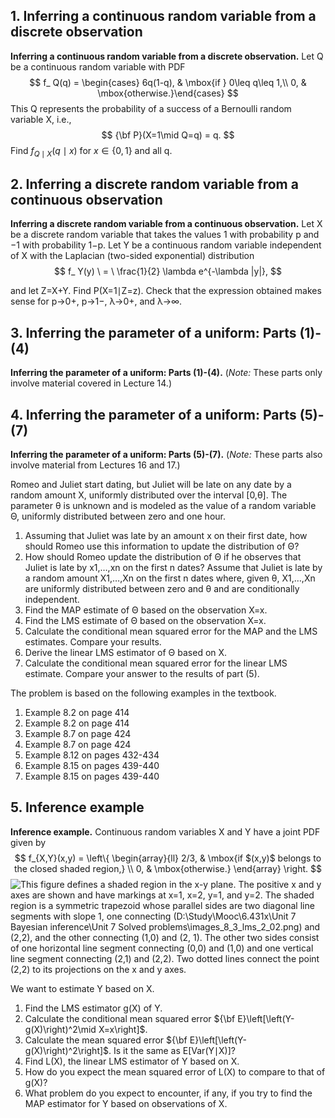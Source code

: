 ## 1. Inferring a continuous random variable from a discrete observation

**Inferring a continuous random variable from a discrete observation.** Let Q be a continuous random variable with PDF
$$
f_ Q(q) = \begin{cases} 6q(1-q), &  \mbox{if } 0\leq q\leq 1,\\ 0, &  \mbox{otherwise.}\end{cases}
$$
This Q represents the probability of a success of a Bernoulli random variable X, i.e.,
$$
{\bf P}(X=1\mid Q=q) = q.
$$
Find $f_{Q\mid X}(q\mid x)$ for $x\in \{ 0,1\}$ and all q.



## 2. Inferring a discrete random variable from a continuous observation



**Inferring a discrete random variable from a continuous observation.** Let X be a discrete random variable that takes the values 1 with probability p and −1 with probability 1−p. Let Y be a continuous random variable independent of X with the Laplacian (two-sided exponential) distribution
$$
f_ Y(y) \  = \  \frac{1}{2} \lambda e^{-\lambda |y|},
$$


and let Z=X+Y. Find P(X=1∣Z=z). Check that the expression obtained makes sense for p→0+, p→1−, λ→0+, and λ→∞.



## 3. Inferring the parameter of a uniform: Parts (1)-(4)

**Inferring the parameter of a uniform: Parts (1)-(4).** (*Note:* These parts only involve material covered in Lecture 14.)

## 4. Inferring the parameter of a uniform: Parts (5)-(7)

**Inferring the parameter of a uniform: Parts (5)-(7).** (*Note:* These parts also involve material from Lectures 16 and 17.)

Romeo and Juliet start dating, but Juliet will be late on any date by a random amount X, uniformly distributed over the interval [0,θ]. The parameter θ is unknown and is modeled as the value of a random variable Θ, uniformly distributed between zero and one hour.

1. Assuming that Juliet was late by an amount x on their first date, how should Romeo use this information to update the distribution of Θ?
2. How should Romeo update the distribution of Θ if he observes that Juliet is late by x1,…,xn on the first n dates? Assume that Juliet is late by a random amount X1,…,Xn on the first n dates where, given θ, X1,…,Xn are uniformly distributed between zero and θ and are conditionally independent.
3. Find the MAP estimate of Θ based on the observation X=x.
4. Find the LMS estimate of Θ based on the observation X=x.
5. Calculate the conditional mean squared error for the MAP and the LMS estimates. Compare your results.
6. Derive the linear LMS estimator of Θ based on X.
7. Calculate the conditional mean squared error for the linear LMS estimate. Compare your answer to the results of part (5).



The problem is based on the following examples in the textbook.

1. Example 8.2 on page 414
2. Example 8.2 on page 414
3. Example 8.7 on page 424
4. Example 8.7 on page 424
5. Example 8.12 on pages 432-434
6. Example 8.15 on pages 439-440
7. Example 8.15 on pages 439-440



## 5. Inference example

**Inference example.** Continuous random variables X and Y have a joint PDF given by
$$
f_{X,Y}(x,y) = \left\{  \begin{array}{ll} 2/3, &  \mbox{if $(x,y)$ belongs to the closed shaded region,} \\ 0, &  \mbox{otherwise.} \end{array} \right.
$$
![This figure defines a shaded region in the x-y plane. The positive x and y axes are shown and have markings at x=1, x=2, y=1, and y=2. The shaded region is a symmetric trapezoid whose parallel sides are two diagonal line segments with slope 1, one connecting (D:\Study\Mooc\6.431x\Unit 7 Bayesian inference\Unit 7 Solved problems\images_8_3_lms_2_02.png) and (2,2), and the other connecting (1,0) and (2, 1). The other two sides consist of one horizontal line segment connecting (0,0) and (1,0) and one vertical line segment connecting (2,1) and (2,2). Two dotted lines connect the point (2,2) to its projections on the x and y axes.](https://prod-edxapp.edx-cdn.org/assets/courseware/v1/4122b3ccbbb506c5575f1af65f8460c3/asset-v1:MITx+6.431x+3T2018+type@asset+block/images_8_3_lms_2_02.png)

We want to estimate Y based on X.

1. Find the LMS estimator g(X) of Y.
2. Calculate the conditional mean squared error ${\bf E}\left[\left(Y-g(X)\right)^2\mid X=x\right]$.
3. Calculate the mean squared error ${\bf E}\left[\left(Y-g(X)\right)^2\right]$. Is it the same as E[Var(Y∣X)]?
4. Find L(X), the linear LMS estimator of Y based on X.
5. How do you expect the mean squared error of L(X) to compare to that of g(X)?
6. What problem do you expect to encounter, if any, if you try to find the MAP estimator for Y based on observations of X.

